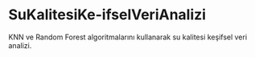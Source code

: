 # SuKalitesiKe-ifselVeriAnalizi
KNN ve Random Forest algoritmalarını kullanarak su kalitesi keşifsel veri analizi. 
